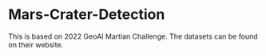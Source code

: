 # Mars-Crater-Detection
This is based on 2022 GeoAI Martian  Challenge. The datasets can be found on their website.
